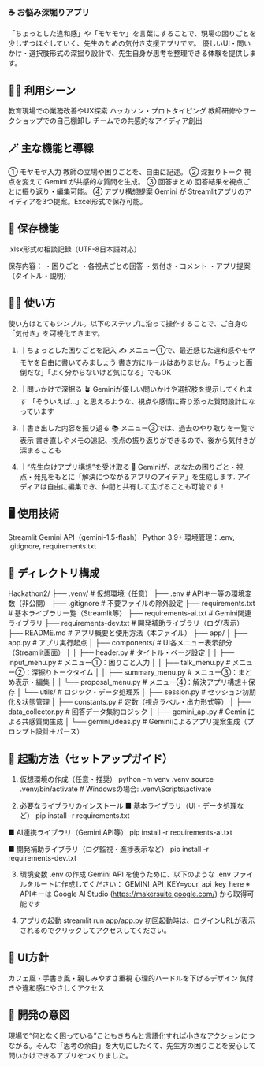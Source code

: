 ### ☕️ お悩み深堀りアプリ
「ちょっとした違和感」や「モヤモヤ」を言葉にすることで、現場の困りごとを少しずつほぐしていく、先生のための気付き支援アプリです。 優しいUI・問いかけ・選択肢形式の深掘り設計で、先生自身が思考を整理できる体験を提供します。

## 🧑‍🏫 利用シーン
教育現場での業務改善やUX探索
ハッカソン・プロトタイピング
教師研修やワークショップでの自己棚卸し
チームでの共感的なアイディア創出


## 🪄 主な機能と導線
① モヤモヤ入力     教師の立場や困りごとを、自由に記述。
② 深掘りトーク	   視点を変えて Gemini が共感的な質問を生成。
③ 回答まとめ	   回答結果を視点ごとに振り返り・編集可能。
④ アプリ構想提案    Gemini が Streamlitアプリのアイディアを3つ提案。Excel形式で保存可能。


##  💾 保存機能
.xlsx形式の相談記録（UTF-8日本語対応）

保存内容：
・困りごと
・各視点ごとの回答
・気付き・コメント
・アプリ提案（タイトル・説明）


## 🧑‍🔧 使い方
使い方はとてもシンプル。以下のステップに沿って操作することで、ご自身の「気付き」を可視化できます。

1. ｜ちょっとした困りごとを記入 ✍️
メニュー①で、最近感じた違和感やモヤモヤを自由に書いてみましょう
書き方にルールはありません。「ちょっと面倒だな」「よく分からないけど気になる」でもOK

2. ｜問いかけで深掘る 🪴
Geminiが優しい問いかけや選択肢を提示してくれます
「そういえば…」と思えるような、視点や感情に寄り添った質問設計になっています

3. ｜書き出した内容を振り返る 📚
メニュー③では、過去のやり取りを一覧で表示
書き直しやメモの追記、視点の振り返りができるので、後から気付きが深まることも

4. ｜“先生向けアプリ構想”を受け取る 📱
Geminiが、あなたの困りごと・視点・発見をもとに「解決につながるアプリのアイデア」を生成します. アイディアは自由に編集でき、仲間と共有して広げることも可能です！


## 🖥️ 使用技術
Streamlit
Gemini API（gemini-1.5-flash）
Python 3.9+
環境管理：.env, .gitignore, requirements.txt


## 📂 ディレクトリ構成
Hackathon2/
├── .venv/                          # 仮想環境（任意）
├── .env                            # APIキー等の環境変数（非公開）
├── .gitignore                      # 不要ファイルの除外設定
├── requirements.txt                # 基本ライブラリ一覧（Streamlit等）
├── requirements-ai.txt             # Gemini関連ライブラリ
├── requirements-dev.txt            # 開発補助ライブラリ（ログ/表示）
├── README.md                       # アプリ概要と使用方法（本ファイル）
├── app/
│   ├── app.py                      # アプリ実行起点
│   ├── components/                 # UI各メニュー表示部分（Streamlit画面）
│   │   ├── header.py              # タイトル・ページ設定
│   │   ├── input_menu.py          # メニュー①：困りごと入力
│   │   ├── talk_menu.py           # メニュー②：深掘りトークタイム
│   │   ├── summary_menu.py        # メニュー③：まとめ表示・編集
│   │   └── proposal_menu.py       # メニュー④：解決アプリ構想＋保存
│   └── utils/                      # ロジック・データ処理系
│       ├── session.py             # セッション初期化＆状態管理
│       ├── constants.py           # 定数（視点ラベル・出力形式等）
│       ├── data_collector.py      # 回答データ集約ロジック
│       ├── gemini_api.py          # Geminiによる共感質問生成
│       └── gemini_ideas.py        # Geminiによるアプリ提案生成（プロンプト設計＋パース）


## 🚀 起動方法（セットアップガイド）
1. 仮想環境の作成（任意・推奨）
python -m venv .venv
source .venv/bin/activate  # Windowsの場合: .venv\Scripts\activate

2. 必要なライブラリのインストール
■ 基本ライブラリ（UI・データ処理など）
pip install -r requirements.txt

■ AI連携ライブラリ（Gemini API等）
pip install -r requirements-ai.txt

■ 開発補助ライブラリ（ログ監視・進捗表示など）
pip install -r requirements-dev.txt

3. 環境変数 .env の作成
Gemini API を使うために、以下のような .env ファイルをルートに作成してください：
GEMINI_API_KEY=your_api_key_here
※ APIキーは Google AI Studio (https://makersuite.google.com/) から取得可能です

4. アプリの起動
streamlit run app/app.py
初回起動時は、ログインURLが表示されるのでクリックしてアクセスしてください。


## 🎨 UI方針
カフェ風・手書き風・親しみやすさ重視
心理的ハードルを下げるデザイン
気付きや違和感にやさしくアクセス


## 🧡 開発の意図
現場で“何となく困っている”こともきちんと言語化すれば小さなアクションにつながる。そんな「思考の余白」を大切にしたくて、先生方の困りごとを安心して問いかけできるアプリをつくりました。